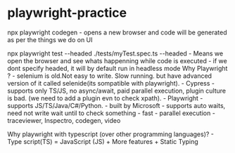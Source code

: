 
# playwright-practice

npx playwright codegen  - opens a new browser and code will be generated as per the things we do on UI

npx playwright test --headed ./tests/myTest.spec.ts
                    --headed  - Means we open the browser and see whats happenning while code is executed
                    - if we dont specify headed, it will by default run in headless mode
Why Playwright ? - selenium is old.Not easy to write. Slow running.
                   but have advanced version of it called selenide(its sompatible with playwright).
                 - Cypress - supports only TS/JS, no async/await, paid parallel execution, plugin culture is bad.
                   (we need to add a plugin evn to check xpath).
                 - Playwright - supports JS/TS/Java/C#/Python. 
                              - built by Microsoft
                              - supports auto waits, need not write wait until to check something
                              - fast
                              - parallel execution
                              - traceviewer, Inspectro, codegen, video
                 
Why playwright with typescript (over other programming languages)?
                              - Type script(TS) = JavaScript (JS) + More features + Static Typing